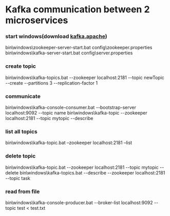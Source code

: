 # Kafka communication between 2 microservices

### start windows(download [kafka.apache](https://kafka.apache.org/downloads))
bin\windows\zookeeper-server-start.bat config\zookeeper.properties
bin\windows\kafka-server-start.bat config\server.properties
### create topic
bin\windows\kafka-topics.bat --zookeeper localhost:2181 --topic newTopic --create --partitions 3 --replication-factor 1
### communicate
bin\windows\kafka-console-consumer.bat --bootstrap-server localhost:9092 --topic name
bin\windows\kafka-topic --zookeeper localhost:2181 --topic mytopic --describe

### list all topics
bin\windows\kafka-topic.bat –zookeeper localhost:2181 –list
### delete topic
bin\windows\kafka-topic.bat --zookeeper localhost:2181 --topic mytopic --delete
bin\windows\kafka-topics.bat --describe --zookeeper localhost:2181 --topic task

### read from file
 bin\windows\kafka-console-producer.bat --broker-list localhost:9092 --topic test < test.txt
